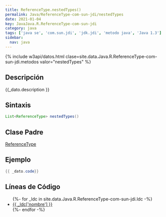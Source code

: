 ```yaml
---
title: ReferenceType.nestedTypes()
permalink: Java/ReferenceType-com-sun-jdi/nestedTypes
date: 2021-01-04
key: JavaJava.R.ReferenceType-com-sun-jdi
category: java
tags: ['java se', 'com.sun.jdi', 'jdk.jdi', 'metodo java', 'Java 1.3']
sidebar: 
  nav: java
---
```


{% include w3api/datos.html clase=site.data.Java.R.ReferenceType-com-sun-jdi.metodos valor="nestedTypes" %}

## Descripción
{{_dato.description }}

## Sintaxis
~~~java
List<ReferenceType> nestedTypes()
~~~

## Clase Padre
[ReferenceType](/Java/ReferenceType-com-sun-jdi/)

## Ejemplo
~~~java
{{ _dato.code}}
~~~

## Líneas de Código
<ul>
{%- for _ldc in site.data.Java.R.ReferenceType-com-sun-jdi.ldc -%}
   <li>
       <a href="{{_ldc['url'] }}">{{ _ldc['nombre'] }}</a>
   </li>
{%- endfor -%}
</ul>
